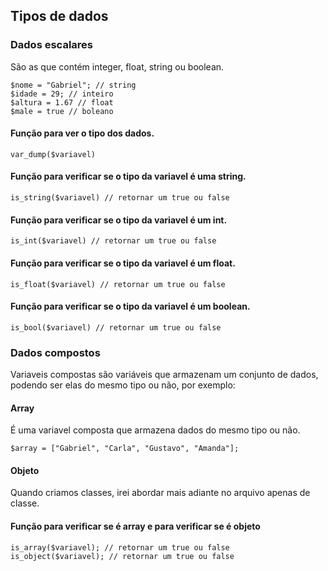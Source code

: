## Tipos de dados

### Dados escalares
São as que contém integer, float, string ou boolean.
```
$nome = "Gabriel"; // string
$idade = 29; // inteiro
$altura = 1.67 // float
$male = true // boleano
```

#### Função para ver o tipo dos dados.

```
var_dump($variavel)
```

#### Função para verificar se o tipo da variavel é uma string.

```
is_string($variavel) // retornar um true ou false
```

#### Função para verificar se o tipo da variavel é um int.

```
is_int($variavel) // retornar um true ou false
```

#### Função para verificar se o tipo da variavel é um float.

```
is_float($variavel) // retornar um true ou false
```

#### Função para verificar se o tipo da variavel é um boolean.

```
is_bool($variavel) // retornar um true ou false
```


### Dados compostos
Variaveis compostas são variáveis que armazenam um conjunto de dados, podendo ser elas do mesmo tipo ou não, por exemplo:

#### Array
É uma variavel composta que armazena dados do mesmo tipo ou não.
```
$array = ["Gabriel", "Carla", "Gustavo", "Amanda"];
```

#### Objeto
Quando criamos classes, irei abordar mais adiante no arquivo apenas de classe.

#### Função para verificar se é array e para verificar se é objeto

```
is_array($variavel); // retornar um true ou false
is_object($variavel); // retornar um true ou false
```
